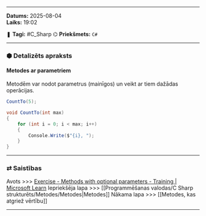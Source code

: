 ___

**Datums:** 2025-08-04   
**Laiks:** 19:02 

❚ **Tagi:** #C_Sharp 
⌬ **Priekšmets:**  `C#`

---
### ⬢ Detalizēts apraksts
#### Metodes ar parametriem

Metodēm var nodot parametrus (mainīgos) un veikt ar tiem dažādas operācijas.

```csharp
CountTo(5);

void CountTo(int max) 
{
	for (int i = 0; i < max; i++)
	{
		Console.Write($"{i}, ");
	}
}
```

---
### ⇄ Saistības

Avots >>> [Exercise - Methods with optional parameters - Training \| Microsoft Learn](https://learn.microsoft.com/en-us/training/modules/create-c-sharp-methods-parameters/5-exercise-use-named-optional-parameters)
Iepriekšēja lapa >>> [[Programmēšanas valodas/C Sharp strukturēts/Metodes/Metodes|Metodes]]
Nākama lapa >>> [[Metodes, kas atgriež vērtību]]

___